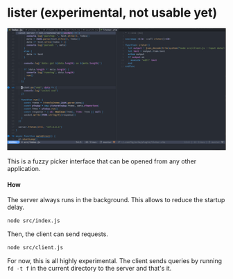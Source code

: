 
# lister (experimental, not usable yet)

![lister](./static/lister.gif)

This is a fuzzy picker interface that can be opened from any other 
application.

#### How

The server always runs in the background. This allows to reduce the
startup delay.

```bash
node src/index.js
```

Then, the client can send requests.

```bash
node src/client.js
```

For now, this is all highly experimental. The client sends queries
by running `fd -t f` in the current directory to the server and that's
it.
